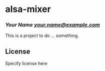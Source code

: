 # alsa-mixer
### _Your Name <your.name@example.com>_

This is a project to do ... something.

## License

Specify license here

